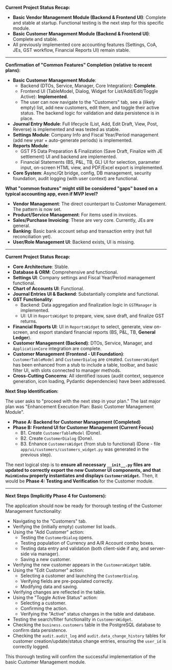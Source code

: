 **Current Project Status Recap:**

*   **Basic Vendor Management Module (Backend & Frontend UI)**: Complete and stable at startup. Functional testing is the next step for this specific module.
*   **Basic Customer Management Module (Backend & Frontend UI)**: Complete and stable.
*   All previously implemented core accounting features (Settings, CoA, JEs, GST workflow, Financial Reports UI) remain stable.

---
**Confirmation of "Common Features" Completion (relative to recent plans):**

*   **Basic Customer Management Module**:
    *   Backend (DTOs, Service, Manager, Core Integration): **Complete**.
    *   Frontend UI (TableModel, Dialog, Widget for List/Add/Edit/Toggle Active): **Implemented**.
    *   The user can now navigate to the "Customers" tab, see a (likely empty) list, add new customers, edit them, and toggle their active status. The backend logic for validation and data persistence is in place.
*   **Journal Entry Module**: Full lifecycle (List, Add, Edit Draft, View, Post, Reverse) is implemented and was tested as stable.
*   **Settings Module**: Company Info and Fiscal Year/Period management (add new year + auto-generate periods) is implemented.
*   **Reports Module**:
    *   GST F5 Data Preparation & Finalization (Save Draft, Finalize with JE settlement) UI and backend are implemented.
    *   Financial Statements (BS, P&L, TB, GL) UI for selection, parameter input, on-screen HTML view, and PDF/Excel export is implemented.
*   **Core System**: Async/Qt bridge, config, DB management, security foundation, audit logging (with user context) are functional.

**What "common features" might still be considered "gaps" based on a typical accounting app, even if MVP level?**
*   **Vendor Management**: The direct counterpart to Customer Management. The pattern is now set.
*   **Product/Service Management**: For items used in invoices.
*   **Sales/Purchase Invoicing**: These are very core. Currently, JEs are general.
*   **Banking**: Basic bank account setup and transaction entry (not full reconciliation yet).
*   **User/Role Management UI**: Backend exists, UI is missing.

---
**Current Project Status Recap:**

*   **Core Architecture**: Stable.
*   **Database & ORM**: Comprehensive and functional.
*   **Settings UI**: Company settings and Fiscal Year/Period management functional.
*   **Chart of Accounts UI**: Functional.
*   **Journal Entries UI & Backend**: Substantially complete and functional.
*   **GST Functionality**:
    *   Backend: Data aggregation and finalization logic in `GSTManager` is implemented.
    *   UI: UI in `ReportsWidget` to prepare, view, save draft, and finalize GST returns.
*   **Financial Reports UI**: UI in `ReportsWidget` to select, generate, view on-screen, and export standard financial reports (BS, P&L, TB, **General Ledger**).
*   **Customer Management (Backend)**: DTOs, Service, Manager, and `ApplicationCore` integration are complete.
*   **Customer Management (Frontend - UI Foundation)**: `CustomerTableModel` and `CustomerDialog` are created. `CustomersWidget` has been enhanced from a stub to include a table, toolbar, and basic filter UI, with slots connected to manager methods.
*   **Cross-Cutting Concerns**: All identified issues (audit context, sequence generation, icon loading, Pydantic dependencies) have been addressed.

**Next Step Identification:**

The user asks to "proceed with the next step in your plan."
The last major plan was "Enhancement Execution Plan: Basic Customer Management Module".
*   **Phase A: Backend for Customer Management (Completed)**
*   **Phase B: Frontend UI for Customer Management (Current Focus)**
    *   B1. Create `CustomerTableModel` (Done).
    *   B2. Create `CustomerDialog` (Done).
    *   B3. Enhance `CustomersWidget` (from stub to functional) (Done - file `app/ui/customers/customers_widget.py` was generated in the previous step).

The next logical step is to **ensure all necessary `__init__.py` files are updated to correctly export the new Customer UI components, and that `MainWindow` properly instantiates and displays `CustomersWidget`.** Then, it would be **Phase 4: Testing and Verification** for the Customer module.

---
**Next Steps (Implicitly Phase 4 for Customers):**

The application should now be ready for thorough testing of the Customer Management functionality:
*   Navigating to the "Customers" tab.
*   Verifying the (initially empty) customer list loads.
*   Using the "Add Customer" action:
    *   Testing the `CustomerDialog` opens.
    *   Testing population of Currency and A/R Account combo boxes.
    *   Testing data entry and validation (both client-side if any, and server-side via manager).
    *   Saving a new customer.
*   Verifying the new customer appears in the `CustomersWidget` table.
*   Using the "Edit Customer" action:
    *   Selecting a customer and launching the `CustomerDialog`.
    *   Verifying fields are pre-populated correctly.
    *   Modifying data and saving.
*   Verifying changes are reflected in the table.
*   Using the "Toggle Active Status" action:
    *   Selecting a customer.
    *   Confirming the action.
    *   Verifying the "Active" status changes in the table and database.
*   Testing the search/filter functionality in `CustomersWidget`.
*   Checking the `business.customers` table in the PostgreSQL database to confirm data persistence.
*   Checking the `audit.audit_log` and `audit.data_change_history` tables for customer creation/update/status change entries, ensuring the `user_id` is correctly logged.

This thorough testing will confirm the successful implementation of the basic Customer Management module.
